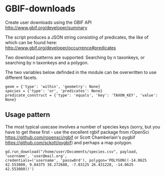 # GBIF-downloads
Create user downloads using the GBIF API http://www.gbif.org/developer/summary 

The script produces a JSON string consisting of predicates, the like of which can be found here:
http://www.gbif.org/developer/occurrence#predicates

Two download patterns are supported: Searching by n taxonkeys, or searching by n taxonkeys and a polygon.

The two variables below definded in the module can be overwritten to use different facets.

```
geom = {'type': 'within', 'geometry': None}
species = {'type': 'or', 'predicates': None}
predicate_construct = {'type': 'equals', 'key': 'TAXON_KEY', 'value': None}
```

## Usage pattern
The most typical usecase involves a number of species keys (sorry, but you have to get these first - use the excellent rgbif package from rOpenSci https://github.com/ropensci/rgbif or Scott Chamberlain's pygbif https://github.com/sckott/pygbif) and perhaps a map polygon.

```
gd.run_download("/home/user/Documents/species.csv", payload, 'username', 'user@mail.org', 
credentials=('username', 'passw0rd'), polygon='POLYGON((-14.0625 42.553080, 9.84375 38.272688, -7.03125 26.431228, -14.0625 42.553080))')
```
